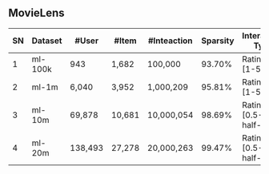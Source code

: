 ## MovieLens 

| SN | Dataset  | \#User  | \#Item | \#Inteaction | Sparsity | Interaction Type                    | TimeStamp | User Context | Item Context | Interaction Context |
|----|----------|---------|--------|--------------|----------|-------------------------------------|-----------|--------------|--------------|---------------------|
| 1  | ml\-100k | 943     | 1,682  | 100,000      | 93\.70%  | Rating <br> \[1\-5\]                | √         | √            | √            |                     |
| 2  | ml\-1m   | 6,040   | 3,952  | 1,000,209    | 95\.81%  | Rating <br> \[1\-5\]                | √         | √            | √            |                     |
| 3  | ml\-10m  | 69,878  | 10,681 | 10,000,054   | 98\.69%  | Rating <br> \[0\.5\-5\] <br> half\-stars | √         |              | √            |                     |
| 4  | ml\-20m  | 138,493 | 27,278 | 20,000,263   | 99\.47%  | Rating <br> \[0\.5\-5\] <br> half\-stars | √         |              | √            |                     |
